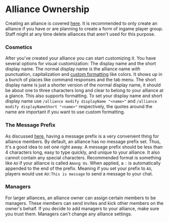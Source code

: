 # Alliance Ownership

Creating an alliance is covered [here]. 
It is recommended to only create an alliance if 
you have or are planning to create a form of ingame player group.
Staff might at any time delete alliances that aren't used for this purpose.

[here]: index.md#Creating-an-alliance

### Cosmetics

After you've created your alliance you can start customizing
it. You have several options for visual customization:
The display name and the short display name.
The normal display name is the alliance name
*with* punctuation, capitalization and [custom formatting] like colors.
It shows up in a bunch of places like command responses and the tab menu.
The short display name is just a shorter version of the normal display name,
it should be about one to three characters long and clear
to belong to your alliance at a glance. This also supports formatting.
To set your display name and short display name use
`/alliance modify displayName "<name>"` and `/alliance modify displayNameShort "<name>"` respectively,
the quotes around the name are important if you want to use custom formatting.

[custom formatting]: formatting.md

### The Message Prefix

As discussed [here], having a message prefix is a very 
convenient thing for alliance members.
By default, an alliance has no message prefix set. Thus, 
it's a good idea to set one right away.
A message prefix should be less than 4 characters long,
easy to type quickly, and unique to your alliance.
It also cannot contain any special characters.
Recommended format is something like `AU` if your alliance
is called `Among Us`. When applied, a `:` is automatically 
appended to the end of the prefix. Meaning if you set your prefix to `AU`,
players would use `AU:This is message` to send a message to your chat.

[here]: chatrooms-basics.md

### Managers

For larger alliances, an alliance owner can assign certain members to be managers.
These members can send invites and kick other members on the owner's behalf.
If you decide to add managers to your alliance, make sure you trust them.
Managers can't change any alliance settings.